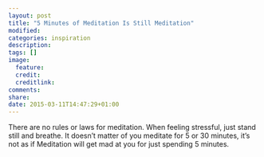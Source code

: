 ```yaml
---
layout: post
title: "5 Minutes of Meditation Is Still Meditation"
modified:
categories: inspiration
description:
tags: []
image:
  feature:
  credit:
  creditlink:
comments:
share:
date: 2015-03-11T14:47:29+01:00
---
```

There are no rules or laws for meditation. When feeling stressful, just stand still and breathe. It doesn’t matter of you meditate for 5 or 30 minutes, it’s not as if Meditation will get mad at you for just spending 5 minutes.
